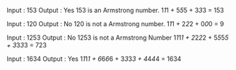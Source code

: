 Input : 153
Output : Yes
153 is an Armstrong number.
1*1*1 + 5*5*5 + 3*3*3 = 153

Input : 120
Output : No
120 is not a Armstrong number.
1*1*1 + 2*2*2 + 0*0*0 = 9

Input : 1253
Output : No
1253 is not a Armstrong Number
1*1*1*1 + 2*2*2*2 + 5*5*5*5 + 3*3*3*3 = 723

Input : 1634
Output : Yes
1*1*1*1 + 6*6*6*6 + 3*3*3*3 + 4*4*4*4 = 1634
